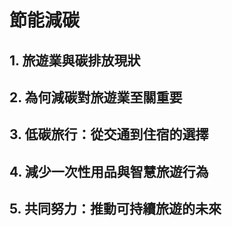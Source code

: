# 節能減碳
## 1. 旅遊業與碳排放現狀
## 2. 為何減碳對旅遊業至關重要
## 3. 低碳旅行：從交通到住宿的選擇
## 4. 減少一次性用品與智慧旅遊行為
## 5. 共同努力：推動可持續旅遊的未來
